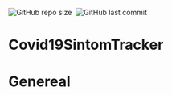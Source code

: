 
![GitHub repo size](https://img.shields.io/github/repo-size/MarioR9/Covid19SintomTracker?color=g&label=Repo%20Size)&nbsp; 
![GitHub last commit](https://img.shields.io/github/last-commit/MarioR9/Covid19SintomTracker)

# Covid19SintomTracker

# Genereal
